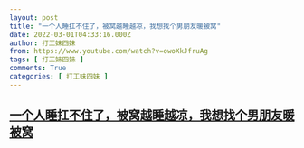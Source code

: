 ```yaml
---
layout: post
title: "一个人睡扛不住了，被窝越睡越凉，我想找个男朋友暖被窝"
date: 2022-03-01T04:33:16.000Z
author: 打工妹四妹
from: https://www.youtube.com/watch?v=owoXkJfruAg
tags: [ 打工妹四妹 ]
comments: True
categories: [ 打工妹四妹 ]
---
```

<!--1646109196000-->
[一个人睡扛不住了，被窝越睡越凉，我想找个男朋友暖被窝](https://www.youtube.com/watch?v=owoXkJfruAg)
------

<div>

</div>
